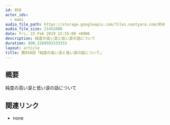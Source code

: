 ```yaml
---
id: 058
actor_ids:
  - mami
audio_file_path: https://storage.googleapis.com/files.nantyara.com/058.mp3
audio_file_size: 21452000
date: Fri, 15 Feb 2019 22:55:00 +0900
description: 純度の高い涙と低い涙の話について
duration: 890.2269583333333
layout: article
title: 第058回「純度の高い涙と低い涙の話について」
---
```

## 概要

純度の高い涙と低い涙の話について

## 関連リンク

* none
